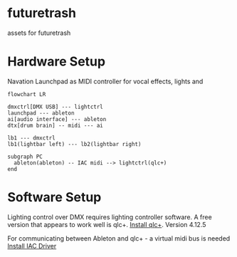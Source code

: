 # futuretrash
assets for futuretrash

# Hardware Setup

Navation Launchpad as MIDI controller for vocal effects, lights and 


```mermaid
flowchart LR

dmxctrl[DMX USB] --- lightctrl
launchpad --- ableton
ai[audio interface] --- ableton
dtx[drum brain] -- midi --- ai

lb1 --- dmxctrl
lb1(lightbar left) --- lb2(lightbar right)

subgraph PC
  ableton(ableton) -- IAC midi --> lightctrl(qlc+)
end
```


# Software Setup

Lighting control over DMX requires lighting controller software. A free version that appears to work well is qlc+.
[Install qlc+](https://www.qlcplus.org/). Version 4.12.5

For communicating between Ableton and qlc+ - a virtual midi bus is needed
[Install IAC Driver](https://help.ableton.com/hc/en-us/articles/209774225-Setting-up-a-virtual-MIDI-bus)

